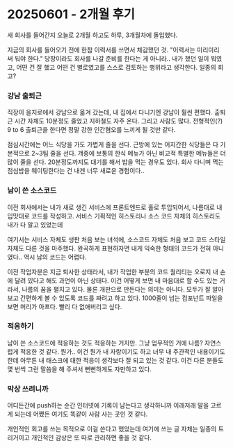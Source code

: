 # 20250601 - 2개월 후기

새 회사를 들어간지 오늘로 2개월 하고도 하루, 3개월차에 돌입했다.

지금의 회사를 들어오기 전에 한참 이력서를 쓰면서 체감했던 것. "이력서는 미리미리 써 둬야 한다."
당장이라도 회사를 나갈 준비를 한다는 게 아니라.. 내가 했던 일이 뭐였고, 어떤 건 잘 했고 어떤 건 별로였고를 스스로 검토하는 행위라고 생각한다.
일종의 회고?

### 강남 출퇴근

직장이 을지로에서 강남으로 옮겨 갔는데, 내 집에서 다니기엔 강남이 훨씬 편했다.
춭퇴근 시간 자체도 10분정도 줄었고 지하철도 자주 온다.
그리고 사람도 많다.
전형적인(?) 9 to 6 출퇴근을 한다면 정말 강한 인간혐오를 느끼게 될 것만 같다.

점심시간에는 어느 식당을 가도 가볍게 줄을 선다.
근방에 있는 어지간한 식당들은 다 기본적으로 2~3팀 줄을 선다.
걔중에 보통의 한식 메뉴가 아닌 비교적 특별한 메뉴들은 더 많이 줄을 선다. 20분정도까지도 대기를 해서 밥을 먹는 경우도 있다.
회사 다니며 먹는 점심밥을 웨이팅한다는 건 내겐 너무 새로운 경험이다..

### 남이 쓴 소스코드

이전 회사에서는 내가 새로 생긴 서비스에 프론트엔드로 홀로 투입되어서, 나름대로 내 입맛대로 코드를 작성하고.
서비스 기획적인 히스토리나 소스 코드 자체의 히스토리도 내가 다 알고 있었는데

여기서는 서비스 자체도 생판 처음 보는 녀석에, 소스코드 자체도 처음 보고 코드 스타일 자체도 다른 것을 마주했다.
완곡하게 표현하자면 내게 익숙한 형태의 코드가 전혀 아니였다.. 역시 남의 코드는 어렵다.

이전 작업자분은 지금 퇴사한 상태라서, 내가 작업한 부분의 코드 퀄리티는 오로지 내 손에 달려 있다고 해도 과언이 아닌 상태다.
이건 어떻게 보면 내 마음대로 할 수도 있는 거라서, 나름의 꿈을 펼치고 있다.
물론 개판으로 만든다는 의미는 아니다. 모두가 잘 알아보고 간편하게 볼 수 있도록 코드를 짜려고 하고 있다.
1000줄이 넘는 컴포넌트 파일을 보면 머리가 아프다. 빨리 다 없애버리고 싶다.

### 적응하기

남이 쓴 소스코드에 적응하는 것도 적응하는 거지만. 그냥 업무적인 거에 나름? 자연스럽게 적응한 것 같다.
뭔가.. 이건 뭔가 내 자랑이기도 하고 너무 내 주관적인 내용이기도 한데
아무튼 내 태스크에 대한 적응이 생각보다 잘 되고 있는 것 같다.
이건 다른 분들도 몇 번씩 그런 말씀을 해 주셔서 뻔뻔하게도 자만하고 있다.

### 막상 쓰려니까

어디든간에 push하는 순간 인터넷에 기록이 남는다고 생각하니까 이래저래 말을 고르게 되는데
어쨌든 여기도 똑같이 사람 사는 곳인 것 같다.

개인적인 회고를 쓰는 목적으로 이걸 쓴다고 했었는데
여기에 쓰는 글 자체는 일종의 트리거이고 개인적인 감상은 또 따로 관리하면 좋을 것 같다.
